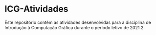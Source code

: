 # ICG-Atividades
Este repositório contém as atividades desenvolvidas para a disciplina de Introdução à Computação Gráfica durante o período letivo de 2021.2.
